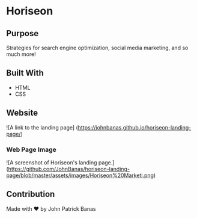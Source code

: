 # Horiseon

## Purpose
Strategies for search engine optimization, social media marketing, and so much more! 

## Built With
* HTML
* CSS

## Website
![A link to the landing page] (https://johnbanas.github.io/horiseon-landing-page/)

### Web Page Image
![A screenshot of Horiseon's landing page.] (https://github.com/JohnBanas/horiseon-landing-page/blob/master/assets/images/Horiseon%20Marketi.png)

## Contribution
Made with :heart: by John Patrick Banas



